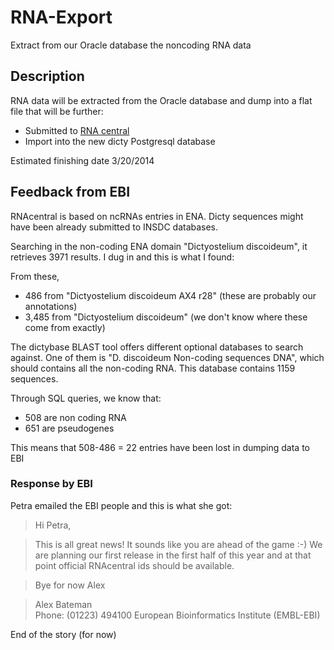 RNA-Export
==========

Extract from our Oracle database the noncoding RNA data

## Description
RNA data will be extracted from the Oracle database and dump into a flat file that will be further:

* Submitted to [RNA central](http://rnacentral.org/)
* Import into the new dicty Postgresql database

Estimated finishing date 3/20/2014


## Feedback from EBI
RNAcentral is based on ncRNAs entries in ENA. Dicty sequences might have been already submitted to INSDC databases.

Searching in the non-coding ENA domain "Dictyostelium discoideum", it retrieves 3971 results. I dug in and this is what I found:

From these, 

* 486 from "Dictyostelium discoideum AX4 r28" (these are probably our annotations)
* 3,485 from "Dictyostelium discoideum" (we don't know where these come from exactly)

The dictybase BLAST tool offers different optional databases to search against. 
One of them is "D. discoideum Non-coding sequences DNA", which should contains all the non-coding RNA. This database contains 1159 sequences.

Through SQL queries, we know that:

* 508 are non coding RNA
* 651 are pseudogenes 

This means that 508-486 = 22 entries have been lost in dumping data to EBI

### Response by EBI

Petra emailed the EBI people and this is what she got:

>Hi Petra,

>This is all great news!  It sounds like you are ahead of the game :-)  We are planning our first release in the first half of this year and at that point official RNAcentral ids should be available.

>Bye for now
>Alex

>Alex Bateman                                 
>Phone: (01223) 494100
>European Bioinformatics Institute (EMBL-EBI)

End of the story (for now)






